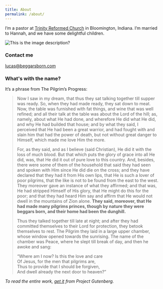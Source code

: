 ```yaml
---
title: About
permalink: /about/
---
```


I’m a pastor at [Trinity Reformed Church](https://trinityreformed.org) in Bloomington, Indiana. I’m married to Hannah, and we have some delightful children.

![This is the image description?](/2020_weeks_family.jpeg)

### Contact me

[lucas@beggarsborn.com](mailto:lucas@beggarsborn.com)

### What's with the name?

It’s a phrase from The Pilgrim’s Progress:  
  
> Now I saw in my dream, that thus they sat talking together till supper was ready. So, when they had made ready, they sat down to meat. Now, the table was furnished with fat things, and wine that was well refined; and all their talk at the table was about the Lord of the hill; as, namely, about what He had done, and wherefore He did what He did, and why He had builded that house; and by what they said, I perceived that He had been a great warrior, and had fought with and slain him that had the power of death, but not without great danger to Himself, which made me love Him the more.  
>   
> For, as they said, and as I believe (said Christian), He did it with the loss of much blood. But that which puts the glory of grace into all He did, was, that He did it out of pure love to this country. And, besides, there were some of them of the household that said they had seen and spoken with Him since He did die on the cross; and they have declared that they had it from His own lips, that He is such a lover of poor pilgrims, that the like is not to be found from the east to the west. They moreover gave an instance of what they affirmed; and that was, He had stripped Himself of His glory, that He might do this for the poor; and that they had heard Him say and affirm that He would not dwell in the mountains of Zion alone. **They said, moreover, that He had made many pilgrims princes, though by nature they were beggars born, and their home had been the dunghill.**  
>
> Thus they talked together till late at night; and after they had committed themselves to their Lord for protection, they betook themselves to rest. The Pilgrim they laid in a large upper chamber, whose window opened towards the sunrising. The name of the chamber was Peace, where he slept till break of day, and then he awoke and sang:  
>
> “Where am I now? Is this the love and care  
> Of Jesus, for the men that pilgrims are,  
> Thus to provide that I should be forgiven,  
> And dwell already the next door to heaven?”  

*To read the entire work, [get it](https://www.gutenberg.org/ebooks/131) from Project Gutenberg.*
